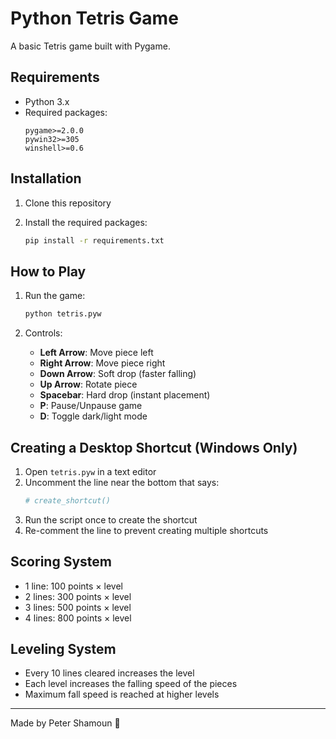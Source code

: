 # Python Tetris Game

A basic Tetris game built with Pygame.

## Requirements

- Python 3.x
- Required packages:
  ```
  pygame>=2.0.0
  pywin32>=305
  winshell>=0.6
  ```

## Installation

1. Clone this repository 

2. Install the required packages:
   ```bash
   pip install -r requirements.txt
   ```

## How to Play

1. Run the game:
   ```bash
   python tetris.pyw
   ```

2. Controls:
   - **Left Arrow**: Move piece left
   - **Right Arrow**: Move piece right
   - **Down Arrow**: Soft drop (faster falling)
   - **Up Arrow**: Rotate piece
   - **Spacebar**: Hard drop (instant placement)
   - **P**: Pause/Unpause game
   - **D**: Toggle dark/light mode

## Creating a Desktop Shortcut (Windows Only)

1. Open `tetris.pyw` in a text editor
2. Uncomment the line near the bottom that says:
   ```python
   # create_shortcut()
   ```
3. Run the script once to create the shortcut
4. Re-comment the line to prevent creating multiple shortcuts

## Scoring System

- 1 line: 100 points × level
- 2 lines: 300 points × level
- 3 lines: 500 points × level
- 4 lines: 800 points × level

## Leveling System

- Every 10 lines cleared increases the level
- Each level increases the falling speed of the pieces
- Maximum fall speed is reached at higher levels

---
 Made by Peter Shamoun 🧩

